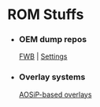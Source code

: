 # ROM Stuffs # 

- ### OEM dump repos ### 

  [FWB](https://github.com/henloscape/frameworks_base) | [Settings](https://github.com/henloscape/packages_apps_Settings) 

- ### Overlay systems ### 

  [AOSiP-based overlays](https://github.com/henloscape/vendor_overlays)